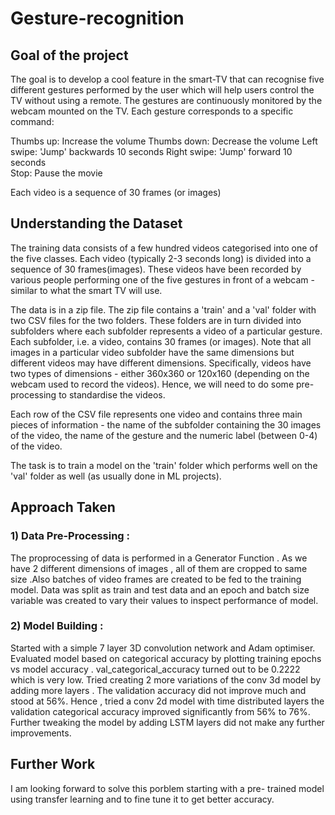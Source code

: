 # Gesture-recognition #

## Goal of the project ##
The goal is to develop a cool feature in the smart-TV that can recognise five different gestures performed by the user which will help users control the TV without using a remote. The gestures are continuously monitored by the webcam mounted on the TV. Each gesture corresponds to a specific command:

Thumbs up:  Increase the volume
Thumbs down: Decrease the volume
Left swipe: 'Jump' backwards 10 seconds
Right swipe: 'Jump' forward 10 seconds  
Stop: Pause the movie
 

Each video is a sequence of 30 frames (or images)

## Understanding the Dataset ##
The training data consists of a few hundred videos categorised into one of the five classes. Each video (typically 2-3 seconds long) is divided into a sequence of 30 frames(images). These videos have been recorded by various people performing one of the five gestures in front of a webcam - similar to what the smart TV will use. 

 The data is in a zip file. The zip file contains a 'train' and a 'val' folder with two CSV files for the two folders. These folders are in turn divided into subfolders where each subfolder represents a video of a particular gesture. Each subfolder, i.e. a video, contains 30 frames (or images). Note that all images in a particular video subfolder have the same dimensions but different videos may have different dimensions. Specifically, videos have two types of dimensions - either 360x360 or 120x160 (depending on the webcam used to record the videos). Hence, we  will need to do some pre-processing to standardise the videos. 


Each row of the CSV file represents one video and contains three main pieces of information - the name of the subfolder containing the 30 images of the video, the name of the gesture and the numeric label (between 0-4) of the video.


The task is to train a model on the 'train' folder which performs well on the 'val' folder as well (as usually done in ML projects).


## Approach Taken ##
### 1) Data Pre-Processing : ###
 The proprocessing of data is performed in a Generator Function . As we have 2 different dimensions of images ,
 all of them are cropped to same size .Also batches of video frames are created to be fed to the training model.
 Data was split as train and test data and an epoch and batch size variable was created to vary their values to inspect performance of model.
### 2) Model Building : ###
 Started with a simple 7 layer 3D convolution network and Adam optimiser. 
 Evaluated model based on categorical accuracy by plotting training epochs vs model accuracy . 
 val_categorical_accuracy turned out to be 0.2222 which is very low. Tried creating 2 more variations of the conv 3d model by adding more layers . 
 The validation accuracy did not improve much and stood at 56%.
 Hence , tried a conv 2d model with time distributed layers the validation categorical accuracy improved significantly from 56% to 76%. 
 Further tweaking the model by adding LSTM layers did not make any further improvements.

## Further Work ##
I am looking forward to solve this porblem starting with a pre- trained model using transfer learning and to fine tune it to get better accuracy.

